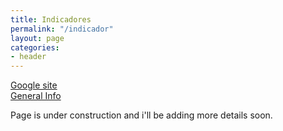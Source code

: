 ```yaml
---
title: Indicadores
permalink: "/indicador"
layout: page
categories:
- header
---
```


<i class="fab fa-google"></i> [Google site](https://sites.google.com/a/fisica.udea.edu.co/fisica/) </br>
<i class="fas fa-info-circle"></i> [General Info](files/general-info)



Page is under construction and i'll be adding more details soon.
